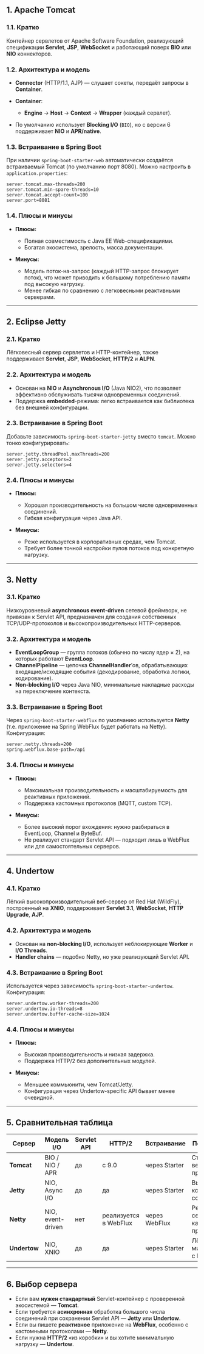 ## 1. Apache Tomcat

### 1.1. Кратко

Контейнер сервлетов от Apache Software Foundation, реализующий спецификации **Servlet**, **JSP**, **WebSocket** и работаю­щий поверх **BIO** или **NIO** коннекторов.

### 1.2. Архитектура и модель

* **Connector** (HTTP/1.1, AJP) — слушает сокеты, передаёт запросы в **Container**.
* **Container**:

    * **Engine** → **Host** → **Context** → **Wrapper** (каждый сервлет).
* По умолчанию использует **Blocking I/O** (`BIO`), но с версии 6 поддерживает **NIO** и **APR/native**.

### 1.3. Встраивание в Spring Boot

При наличии `spring-boot-starter-web` автоматически создаётся встраиваемый Tomcat (по умолчанию порт 8080). Можно настроить в `application.properties`:

```properties
server.tomcat.max-threads=200
server.tomcat.min-spare-threads=10
server.tomcat.accept-count=100
server.port=8081
```

### 1.4. Плюсы и минусы

* **Плюсы:**

    * Полная совместимость с Java EE Web-спецификациями.
    * Богатая экосистема, зрелость, масса документации.
* **Минусы:**

    * Модель поток-на-запрос (каждый HTTP-запрос блокирует поток), что может приводить к большому потреблению памяти под высокую нагрузку.
    * Менее гибкая по сравнению с легковесными реактивными серверами.

---

## 2. Eclipse Jetty

### 2.1. Кратко

Лёгковесный сервер сервлетов и HTTP-контейнер, также поддерживает **Servlet**, **JSP**, **WebSocket**, **HTTP/2** и **ALPN**.

### 2.2. Архитектура и модель

* Основан на **NIO** и **Asynchronous I/O** (Java NIO2), что позволяет эффективно обслуживать тысячи одновременных соединений.
* Поддержка **embedded**-режима: легко встраивается как библиотека без внешней конфигурации.

### 2.3. Встраивание в Spring Boot

Добавьте зависимость `spring-boot-starter-jetty` вместо `tomcat`. Можно тонко конфигурировать:

```properties
server.jetty.threadPool.maxThreads=200
server.jetty.acceptors=2
server.jetty.selectors=4
```

### 2.4. Плюсы и минусы

* **Плюсы:**

    * Хорошая производительность на большом числе одновременных соединений.
    * Гибкая конфигурация через Java API.
* **Минусы:**

    * Реже используется в корпоративных средах, чем Tomcat.
    * Требует более точной настройки пулов потоков под конкретную нагрузку.

---

## 3. Netty

### 3.1. Кратко

Низкоуровневый **asynchronous event-driven** сетевой фреймворк, не привязан к Servlet API, предназначен для создания собственных TCP/UDP-протоколов и высокопроизводительных HTTP-серверов.

### 3.2. Архитектура и модель

* **EventLoopGroup** — группа потоков (обычно по числу ядер × 2), на которых работают **EventLoop**.
* **ChannelPipeline** — цепочка **ChannelHandler**’ов, обрабатывающих входящие/исходящие события (декодирование, обработка логики, кодирование).
* **Non-blocking I/O** через Java NIO, минимальные накладные расходы на переключение контекста.

### 3.3. Встраивание в Spring Boot

Через `spring-boot-starter-webflux` по умолчанию используется **Netty** (т.е. приложение на Spring WebFlux будет работать на Netty). Конфигурация:

```properties
server.netty.threads=200
spring.webflux.base-path=/api
```

### 3.4. Плюсы и минусы

* **Плюсы:**

    * Максимальная производительность и масштабируемость для реактивных приложений.
    * Поддержка кастомных протоколов (MQTT, custom TCP).
* **Минусы:**

    * Более высокий порог вхождения: нужно разбираться в EventLoop, Channel и ByteBuf.
    * Не реализует стандарт Servlet API — подходит лишь в WebFlux или для самостоятельных серверов.

---

## 4. Undertow

### 4.1. Кратко

Лёгкий высокопроизводительный веб-сервер от Red Hat (WildFly), построенный на **XNIO**, поддерживает **Servlet 3.1**, **WebSocket**, **HTTP Upgrade**, **AJP**.

### 4.2. Архитектура и модель

* Основан на **non-blocking I/O**, использует неблокирующие **Worker** и **I/O Threads**.
* **Handler chains** — подобно Netty, но уже реализующий Servlet API.

### 4.3. Встраивание в Spring Boot

Используется через зависимость `spring-boot-starter-undertow`. Конфигурация:

```properties
server.undertow.worker-threads=200
server.undertow.io-threads=8
server.undertow.buffer-cache-size=1024
```

### 4.4. Плюсы и минусы

* **Плюсы:**

    * Высокая производительность и низкая задержка.
    * Поддержка HTTP/2 без дополнительных модулей.
* **Минусы:**

    * Меньшее коммьюнити, чем Tomcat/Jetty.
    * Конфигурация через Undertow-specific API бывает менее очевидной.

---

## 5. Сравнительная таблица

| Сервер       | Модель I/O        | Servlet API | HTTP/2                | Встраивание   | Подходит для                            |
| ------------ | ----------------- | ----------- | --------------------- | ------------- | --------------------------------------- |
| **Tomcat**   | BIO / NIO / APR   | да          | с 9.0                 | через Starter | Стандартные веб-приложения              |
| **Jetty**    | NIO, Async I/O    | да          | да                    | через Starter | Высокая конкуренция соединений          |
| **Netty**    | NIO, event-driven | нет         | реализуется в WebFlux | через WebFlux | Реактивные сервисы, кастомные протоколы |
| **Undertow** | NIO, XNIO         | да          | да                    | через Starter | Лёгкие микросервисы с HTTP/2            |

---

## 6. Выбор сервера

* Если вам **нужен стандартный** Servlet-контейнер с проверенной экосистемой — **Tomcat**.
* Если требуется **асинхронная** обработка большого числа соединений при сохранении Servlet API — **Jetty** или **Undertow**.
* Если вы пишете **реактивное** приложение на **WebFlux**, особенно с кастомными протоколами — **Netty**.
* Если нужна **HTTP/2** «из коробки» и вы хотите минимальную нагрузку — **Undertow**.
